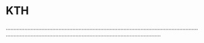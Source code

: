# KTH
................................................................................................................................................................................................................................
